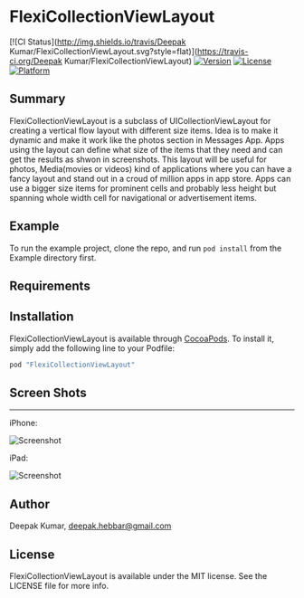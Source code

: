 # FlexiCollectionViewLayout

[![CI Status](http://img.shields.io/travis/Deepak Kumar/FlexiCollectionViewLayout.svg?style=flat)](https://travis-ci.org/Deepak Kumar/FlexiCollectionViewLayout)
[![Version](https://img.shields.io/cocoapods/v/FlexiCollectionViewLayout.svg?style=flat)](http://cocoapods.org/pods/FlexiCollectionViewLayout)
[![License](https://img.shields.io/cocoapods/l/FlexiCollectionViewLayout.svg?style=flat)](http://cocoapods.org/pods/FlexiCollectionViewLayout)
[![Platform](https://img.shields.io/cocoapods/p/FlexiCollectionViewLayout.svg?style=flat)](http://cocoapods.org/pods/FlexiCollectionViewLayout)

## Summary

FlexiCollectionViewLayout is a subclass of UICollectionViewLayout for creating a vertical flow layout with different size items. Idea is to make it dynamic and make it work like the photos section in Messages App. Apps using the layout can define what size of the items that they need and can get the results as shwon in screenshots. This layout will be useful for photos, Media(movies or videos) kind of applications where you can have a fancy layout and stand out in a croud of million apps in app store. Apps can use a bigger size items for prominent cells and probably less height but spanning whole width cell for navigational or advertisement items.

## Example

To run the example project, clone the repo, and run `pod install` from the Example directory first.

## Requirements

## Installation

FlexiCollectionViewLayout is available through [CocoaPods](http://cocoapods.org). To install
it, simply add the following line to your Podfile:

```ruby
pod "FlexiCollectionViewLayout"
```

## Screen Shots
------------
iPhone:

![Screenshot](https://github.com/dPackumar/FlexiCollectionViewLayout/blob/master/screenshots/iPhone.jpg)

iPad:

![Screenshot](https://github.com/dPackumar/FlexiCollectionViewLayout/blob/master/screenshots/iPad.jpg)

## Author

Deepak Kumar, deepak.hebbar@gmail.com

## License

FlexiCollectionViewLayout is available under the MIT license. See the LICENSE file for more info.
